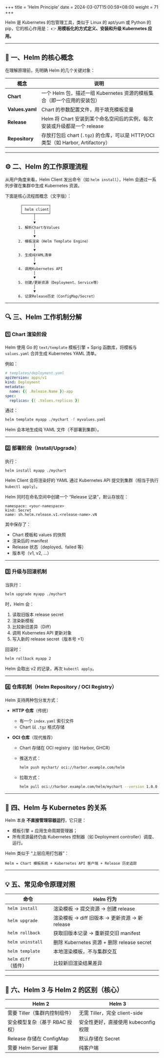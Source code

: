 +++
title = 'Helm Principle'
date = 2024-03-07T15:00:59+08:00
weight = 71
+++

Helm 是 Kubernetes 的包管理工具，类似于 Linux 的 apt/yum 或 Python 的 pip，它的核心作用是：
👉 **用模板化的方式定义、安装和升级 Kubernetes 应用。**

---

## 🧩 一、Helm 的核心概念

在理解原理前，先明确 Helm 的几个关键对象：

| 概念              | 说明                                                              |
| --------------- | --------------------------------------------------------------- |
| **Chart**       | 一个 Helm 包，描述一组 Kubernetes 资源的模板集合（即一个应用的安装包）                    |
| **Values.yaml** | Chart 的参数配置文件，用于填充模板变量                                          |
| **Release**     | Helm 将 Chart 安装到某个命名空间后的实例，每次安装或升级都是一个 release                  |
| **Repository**  | 存放打包后 chart (`.tgz`) 的仓库，可以是 HTTP/OCI 类型（如 Harbor, Artifactory） |

---

## ⚙️ 二、Helm 的工作原理流程

从用户角度来看，Helm Client 发出命令（如 `helm install`），Helm 会通过一系列步骤在集群中生成 Kubernetes 资源。

下面是核心流程图概念（文字版）：

```
       ┌────────────┐
       │ helm client│
       └─────┬──────┘
             │
             ▼
      1. 解析Chart与Values
             │
             ▼
      2. 模板渲染（Helm Template Engine）
             │
             ▼
      3. 生成纯YAML清单
             │
             ▼
      4. 调用Kubernetes API
             │
             ▼
      5. 创建/更新资源（Deployment、Service等）
             │
             ▼
      6. 记录Release历史（ConfigMap/Secret）
```

---

## 🔍 三、Helm 工作机制分解

### 1️⃣ Chart 渲染阶段

Helm 使用 Go 的 `text/template` 模板引擎 + Sprig 函数库，将模板与 `values.yaml` 合并生成 Kubernetes YAML 清单。

例如：

```yaml
# templates/deployment.yaml
apiVersion: apps/v1
kind: Deployment
metadata:
  name: {{ .Release.Name }}-app
spec:
  replicas: {{ .Values.replicas }}
```

通过：

```bash
helm template myapp ./mychart -f myvalues.yaml
```

Helm 会本地生成纯 YAML 文件（不部署到集群）。

---

### 2️⃣ 部署阶段（Install/Upgrade）

执行：

```bash
helm install myapp ./mychart
```

Helm Client 会将渲染好的 YAML 通过 Kubernetes API 提交到集群（相当于执行 `kubectl apply`）。

Helm 同时在命名空间中创建一个 “Release 记录”，默认存放在：

```
namespace: <your-namespace>
kind: Secret
name: sh.helm.release.v1.<release-name>.vN
```

其中保存了：

* Chart 模板和 values 的快照
* 渲染后的 manifest
* Release 状态（deployed、failed 等）
* 版本号（v1, v2, ...）

---

### 3️⃣ 升级与回滚机制

当执行：

```bash
helm upgrade myapp ./mychart
```

时，Helm 会：

1. 读取旧版本 release secret
2. 渲染新模板
3. 比较新旧差异（Diff）
4. 调用 Kubernetes API 更新对象
5. 写入新的 release secret（版本号 +1）

回滚时：

```bash
helm rollback myapp 2
```

Helm 会取出 v2 的记录，再次 `kubectl apply`。

---

### 4️⃣ 仓库机制（Helm Repository / OCI Registry）

Helm 支持两种包分发方式：

* **HTTP 仓库**（传统）

  * 有一个 `index.yaml` 索引文件
  * Chart 以 `.tgz` 格式存储

* **OCI 仓库**（现代推荐）

  * Chart 存储在 OCI registry（如 Harbor, GHCR）
  * 推送方式：

    ```bash
    helm push mychart/ oci://harbor.example.com/helm
    ```
  * 拉取方式：

    ```bash
    helm pull oci://harbor.example.com/helm/mychart --version 1.0.0
    ```

---

## 🧠 四、Helm 与 Kubernetes 的关系

Helm 本身 **不直接管理容器运行**，它只是：

* 模板引擎 + 应用生命周期管理器；
* 所有资源最终仍由 Kubernetes 控制器（如 Deployment controller）调度、运行。

Helm 类似于 “上层应用打包器”：

```
Helm = Chart 模板系统 + Kubernetes API 客户端 + Release 历史追踪
```

---

## 💡 五、常见命令原理对照

| 命令               | Helm 行为                              |
| ---------------- | ------------------------------------ |
| `helm install`   | 渲染模板 → 提交资源 → 创建 release             |
| `helm upgrade`   | 渲染模板 → diff 旧版本 → 更新资源 → 新 release   |
| `helm rollback`  | 获取旧版本记录 → 重新提交旧 manifest             |
| `helm uninstall` | 删除 Kubernetes 资源 + 删除 release secret |
| `helm template`  | 本地渲染模板，不与集群交互                        |
| `helm diff`（插件）  | 比较新旧渲染结果差异                           |

---

## 🧩 六、Helm 3 与 Helm 2 的区别（核心）

| Helm 2                | Helm 3                   |
| --------------------- | ------------------------ |
| 需要 Tiller（集群内控制组件）    | 无需 Tiller，完全 client-side |
| 安全模型复杂（基于 RBAC 授权）    | 安全性更好，直接使用 kubeconfig 权限 |
| Release 存储在 ConfigMap | 默认存储在 Secret             |
| 需要 Helm Server 部署     | 纯客户端                     |

